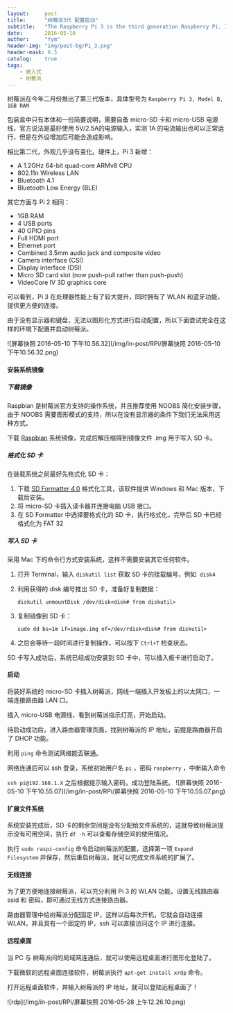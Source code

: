 ```yaml
---
layout:     post
title:      "树莓派3代 配置启动"
subtitle:   "The Raspberry Pi 3 is the third generation Raspberry Pi. It replaced the Raspberry Pi 2 Model B in February 2016."
date:       2016-05-10
author:     "Yym"
header-img: "img/post-bg/Pi_3.png"
header-mask: 0.3
catalog:    true
tags:
    - 嵌入式
    - 树莓派
---
```




树莓派在今年二月份推出了第三代版本，具体型号为 `Raspberry Pi 3, Model B, 1GB RAM`

 包装盒中只有本体和一份简要说明，需要自备 micro-SD 卡和 micro-USB 电源线，官方说法是最好使用 5V/2.5A的电源输入，实测 1A 的电流输出也可以正常运行，但是在外设增加后可能会造成影响。

相比第二代，外观几乎没有变化。硬件上，Pi 3 新增：

- A 1.2GHz 64-bit quad-core ARMv8 CPU
- 802.11n Wireless LAN
- Bluetooth 4.1
- Bluetooth Low Energy (BLE)

其它方面与 Pi 2 相同：

- 1GB RAM
- 4 USB ports
- 40 GPIO pins
- Full HDMI port
- Ethernet port
- Combined 3.5mm audio jack and composite video
- Camera interface (CSI)
- Display interface (DSI)
- Micro SD card slot (now push-pull rather than push-push)
- VideoCore IV 3D graphics core

可以看到，Pi 3 在处理器性能上有了较大提升，同时拥有了 WLAN 和蓝牙功能，提供更方便的连接。

由于没有显示器和键盘，无法以图形化方式进行启动配置，所以下面尝试完全在这样的环境下配置并启动树莓派。

 ![屏幕快照 2016-05-10 下午10.56.32](/img/in-post/RPi/屏幕快照 2016-05-10 下午10.56.32.png)

#### 安装系统镜像

##### 下载镜像

Raspbian 是树莓派官方支持的操作系统，并且推荐使用 NOOBS 简化安装步骤，由于 NOOBS 需要图形模式的支持，所以在没有显示器的条件下我们无法采用这种方式。

下载 [Raspbian](https://www.raspberrypi.org/downloads/raspbian/) 系统镜像，完成后解压缩得到镜像文件 .img 用于写入 SD 卡。

##### 格式化 SD 卡

在装载系统之前最好先格式化 SD 卡：

1. 下载 [SD Formatter 4.0](https://www.sdcard.org/downloads/formatter_4/) 格式化工具，该软件提供 Windows 和 Mac 版本，下载后安装。
2. 将 micro-SD 卡插入读卡器并连接电脑 USB 接口。
3. 在 SD Formatter 中选择要格式化的 SD 卡，执行格式化，完毕后 SD 卡已经格式化为 FAT 32 

##### 写入 SD 卡

采用 Mac 下的命令行方式安装系统，这样不需要安装其它任何软件。

1. 打开 Terminal，输入 `diskutil list` 获取 SD 卡的挂载编号，例如  `disk4`

2. 利用获得的 disk 编号推出 SD 卡，准备好复制数据：

    `diskutil unmountDisk /dev/disk<disk# from diskutil>` 

3. 复制镜像到 SD 卡：

   `sudo dd bs=1m if=image.img of=/dev/rdisk<disk# from diskutil>`

4. 之后会等待一段时间进行复制操作，可以按下 `Ctrl+T` 检查状态。

SD 卡写入成功后，系统已经成功安装到 SD 卡中，可以插入板卡进行启动了。

#### 启动

将装好系统的 micro-SD 卡插入树莓派，网线一端插入开发板上的以太网口，一端连接路由器 LAN 口。

插入 micro-USB 电源线，看到树莓派指示灯亮，开始启动。

待启动成功后，进入路由器管理页面，找到树莓派的 IP 地址，前提是路由器开启了 DHCP 功能。

利用 `ping` 命令测试网络能否联通。

网络连通后可以 ssh 登录，系统初始用户名 `pi` ，密码 `raspberry` ，中断输入命令

 `ssh pi@192.168.1.X` 之后根据提示输入密码，成功登陆系统。
![屏幕快照 2016-05-10 下午10.55.07](/img/in-post/RPi/屏幕快照 2016-05-10 下午10.55.07.png)

#### 扩展文件系统

系统安装完成后，SD 卡的剩余空间是没有分配给文件系统的，这就导致树莓派提示没有可用空间，执行 `df -h` 可以查看存储空间的使用情况。

执行 `sudo raspi-config` 命令启动树莓派的配置，选择第一项 `Expand Filesystem` 并保存，然后重启树莓派，就可以完成文件系统的扩展了。

#### 无线连接

为了更方便地连接树莓派，可以充分利用 Pi 3 的 WLAN 功能，设置无线路由器 ssid 和 密码，即可通过无线方式连接路由器。

路由器管理中给树莓派分配固定 IP，这样以后每次开机，它就会自动连接 WLAN，并且具有一个固定的 IP，ssh 可以直接访问这个 IP 进行连接。

#### 远程桌面

当 PC 与 树莓派间的局域网连通后，就可以使用远程桌面进行图形化登陆了。

下载微软的远程桌面连接软件，树莓派执行 `apt-get install xrdp` 命令。

打开远程桌面软件，并输入树莓派的 IP 地址，就可以登陆远程桌面了！

![rdp](/img/in-post/RPi/屏幕快照 2016-05-28 上午12.26.10.png)















